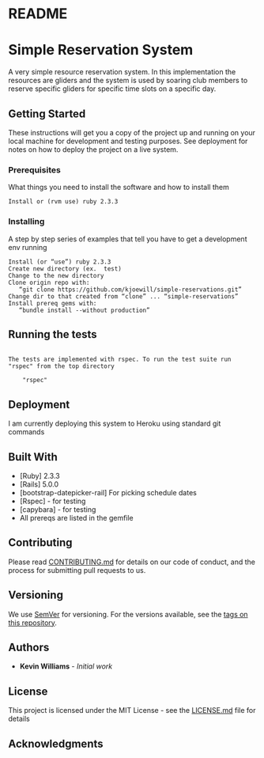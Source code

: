 # README

# Simple Reservation System

A very simple resource reservation system.  In this implementation the resources are gliders and the system is used by soaring club members to reserve specific gliders for specific time slots on a specific day.

## Getting Started

These instructions will get you a copy of the project up and running on your local machine for development and testing purposes. See deployment for notes on how to deploy the project on a live system.

### Prerequisites

What things you need to install the software and how to install them

```
Install or (rvm use) ruby 2.3.3
```

### Installing

A step by step series of examples that tell you have to get a development env running

```
Install (or “use”) ruby 2.3.3
Create new directory (ex.  test)
Change to the new directory
Clone origin repo with: 
   “git clone https://github.com/kjoewill/simple-reservations.git”
Change dir to that created from “clone” ... “simple-reservations”
Install prereq gems with:
   “bundle install --without production”

```

## Running the tests


```

The tests are implemented with rspec. To run the test suite run "rspec" from the top directory

    "rspec"

```

## Deployment

I am currently deploying this system to Heroku using standard git commands

## Built With

* [Ruby] 2.3.3
* [Rails] 5.0.0
* [bootstrap-datepicker-rail] For picking schedule dates
* [Rspec] - for testing
* [capybara] - for testing
* All prereqs are listed in the gemfile

## Contributing

Please read [CONTRIBUTING.md](https://gist.github.com/PurpleBooth/b24679402957c63ec426) for details on our code of conduct, and the process for submitting pull requests to us.

## Versioning

We use [SemVer](http://semver.org/) for versioning. For the versions available, see the [tags on this repository](https://github.com/your/project/tags). 

## Authors

* **Kevin Williams** - *Initial work* 


## License

This project is licensed under the MIT License - see the [LICENSE.md](LICENSE.md) file for details

## Acknowledgments
